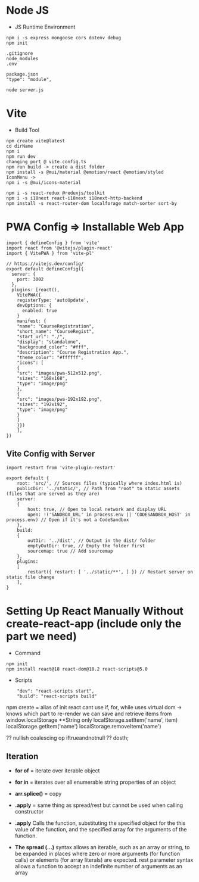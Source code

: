 # Node JS
- JS Runtime Environment

```
npm i -s express mongoose cors dotenv debug
npm init

.gitignore
node_modules
.env

package.json
"type": "module",

node server.js
```


# Vite
- Build Tool
```
npm create vite@latest
cd dirName
npm i
npm run dev
changing port @ vite.config.ts
npm run build -> create a dist folder
npm install -s @mui/material @emotion/react @emotion/styled
IconMenu ->
npm i -s @mui/icons-material

npm i -s react-redux @reduxjs/toolkit
npm i -s i18next react-i18next i18next-http-backend
npm install -s react-router-dom localforage match-sorter sort-by
```


# PWA Config => Installable Web App
```
import { defineConfig } from 'vite'
import react from '@vitejs/plugin-react'
import { VitePWA } from 'vite-pl'

// https://vitejs.dev/config/
export default defineConfig({
  server: {
    port: 3002
  },
  plugins: [react(), 
    VitePWA({
    registerType: 'autoUpdate',
    devOptions: {
      enabled: true
    }
    manifest: {
    "name": "CourseRegistration",
    "short_name": "CourseRegist",
    "start_url": "./",
    "display": "standalone",
    "background_color": "#fff",
    "description": "Course Registration App.",
    "theme_color": "#ffffff",
    "icons": [
    {
    "src": "images/pwa-512x512.png",
    "sizes": "168x168",
    "type": "image/png"
    },
    {
    "src": "images/pwa-192x192.png",
    "sizes": "192x192",
    "type": "image/png"
    }
    ]
    }})
    ],
})
```

## Vite Config with Server
```
import restart from 'vite-plugin-restart'

export default {
    root: 'src/', // Sources files (typically where index.html is)
    publicDir: '../static/', // Path from "root" to static assets (files that are served as they are)
    server:
    {
        host: true, // Open to local network and display URL
        open: !('SANDBOX_URL' in process.env || 'CODESANDBOX_HOST' in process.env) // Open if it's not a CodeSandbox
    },
    build:
    {
        outDir: '../dist', // Output in the dist/ folder
        emptyOutDir: true, // Empty the folder first
        sourcemap: true // Add sourcemap
    },
    plugins:
    [
        restart({ restart: [ '../static/**', ] }) // Restart server on static file change
    ],
}
```

# Setting Up React Manually Without create-react-app (include only the part we need)

- Command
```
npm init
npm install react@18 react-dom@18.2 react-scripts@5.0
```

- Scripts
```
    "dev": "react-scripts start",
    "build": "react-scripts build"
```
npm create = alias of init
react cant use if, for, while
uses virtual dom -> knows which part to re-render
we can save and retrieve items from window.localStorage **String only
localStorage.setItem('name', item)
localStorage.getItem('name')
localStorage.removeItem('name')

?? nullish coalescing op
iftrueandnotnull ?? dosth;

## Iteration
- **for of** = iterate over iterable object
- **for in** = iterates over all enumerable string properties of an object
- **arr.splice()** = copy
- **.apply** = same thing as spread/rest but cannot be used when calling constructor
- **.apply** Calls the function, substituting the specified object for the this value of the function, and the specified array for the arguments of the function.

- **The spread (...)** syntax allows an iterable, such as an array or string, to be expanded in places where zero or more arguments (for function calls) or elements (for array literals) are expected. rest parameter syntax allows a function to accept an indefinite number of arguments as an array